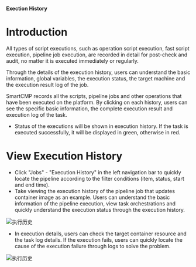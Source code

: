 **Exection History**
 
# Introduction
All types of script executions, such as operation script execution, fast script execution, pipeline job execution, are recorded in detail for post-check and audit, no matter it is executed immediately or regularly.

Through the details of the execution history, users can understand the basic information, global variables, the execution status, the target machine and the execution result log of the job.

SmartCMP records all the scripts, pipeline jobs and other operations that have been executed on the platform. By clicking on each history, users can see the specific basic information, the complete execution result and execution log of the task.

+ Status of the executions will be shown in execution history. If the task is executed successfully, it will be displayed in green, otherwise in red.


# View Execution History
+ Click "Jobs" - "Execution History" in the left navigation bar to quickly locate the pipeline according to the filter conditions (item, status, start and end time).
+ Take viewing the execution history of the pipeline job that updates container image as an example. Users can understand the basic information of the pipeline execution, view task orchestrations and quickly understand the execution status through the execution history.

![执行历史](../../picture/Admin/执行历史01.png)

+ In execution details, users can check the target container resource and the task log details. If the execution fails, users can quickly locate the cause of the execution failure through logs to solve the problem.

![执行历史](../../picture/Admin/执行历史02.png)